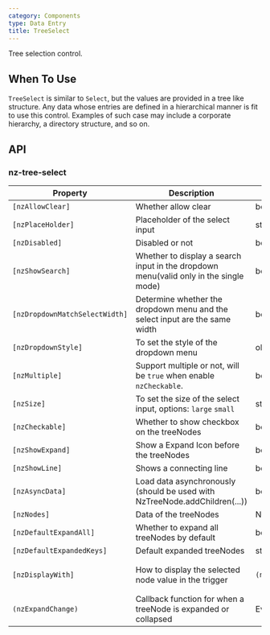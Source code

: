 ```yaml
---
category: Components
type: Data Entry
title: TreeSelect
---
```


Tree selection control.

## When To Use

`TreeSelect` is similar to `Select`, but the values are provided in a tree like structure.
Any data whose entries are defined in a hierarchical manner is fit to use this control. Examples of such case may include a corporate hierarchy, a directory structure, and so on.

## API

### nz-tree-select

| Property | Description | Type | Default |
| -------- | ----------- | ---- | ------- |
| `[nzAllowClear]` | Whether allow clear | boolean | false |
| `[nzPlaceHolder]` | Placeholder of the select input | string | - |
| `[nzDisabled]` | Disabled or not | boolean | false |
| `[nzShowSearch]` | Whether to display a search input in the dropdown menu(valid only in the single mode) | boolean | false |
| `[nzDropdownMatchSelectWidth]` | Determine whether the dropdown menu and the select input are the same width | boolean | true |
| `[nzDropdownStyle]` | To set the style of the dropdown menu | object | - |
| `[nzMultiple]` | Support multiple or not, will be `true` when enable `nzCheckable`. | boolean | false |
| `[nzSize]` | To set the size of the select input, options: `large` `small` | string | 'default' |
| `[nzCheckable]` | Whether to show checkbox on the treeNodes | boolean | false |
| `[nzShowExpand]` | Show a Expand Icon before the treeNodes | boolean | true |
| `[nzShowLine]` | Shows a connecting line | boolean | false |
| `[nzAsyncData]` | Load data asynchronously (should be used with NzTreeNode.addChildren(...)) | boolean | false |
| `[nzNodes]` | Data of the treeNodes | NzTreeNode\[] | \[] |
| `[nzDefaultExpandAll]` | Whether to expand all treeNodes by default | boolean | false |
| `[nzDefaultExpandedKeys]` | Default expanded treeNodes | string\[] | - |
| `[nzDisplayWith]` | How to display the selected node value in the trigger | `(node: NzTreeNode) => string` | `(node: NzTreeNode) => node.title` |
| `(nzExpandChange)` | Callback function for when a treeNode is expanded or collapsed |EventEmitter<NzFormatEmitEvent\> | - |
